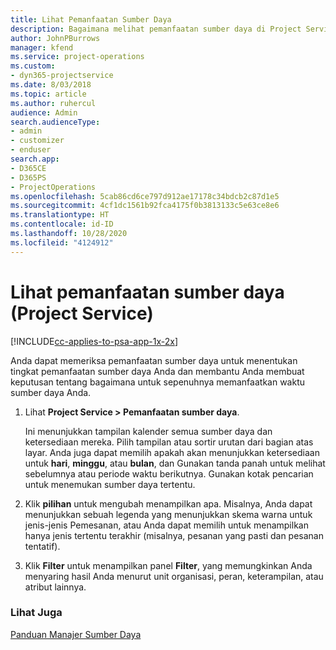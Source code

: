 ```yaml
---
title: Lihat Pemanfaatan Sumber Daya
description: Bagaimana melihat pemanfaatan sumber daya di Project Service
author: JohnPBurrows
manager: kfend
ms.service: project-operations
ms.custom:
- dyn365-projectservice
ms.date: 8/03/2018
ms.topic: article
ms.author: ruhercul
audience: Admin
search.audienceType:
- admin
- customizer
- enduser
search.app:
- D365CE
- D365PS
- ProjectOperations
ms.openlocfilehash: 5cab86cd6ce797d912ae17178c34bdcb2c87d1e5
ms.sourcegitcommit: 4cf1dc1561b92fca4175f0b3813133c5e63ce8e6
ms.translationtype: HT
ms.contentlocale: id-ID
ms.lasthandoff: 10/28/2020
ms.locfileid: "4124912"
---
```

# <a name="view-resource-utilization-project-service"></a>Lihat pemanfaatan sumber daya (Project Service)

[!INCLUDE[cc-applies-to-psa-app-1x-2x](../includes/cc-applies-to-psa-app-1x-2x.md)]

Anda dapat memeriksa pemanfaatan sumber daya untuk menentukan tingkat pemanfaatan sumber daya Anda dan membantu Anda membuat keputusan tentang bagaimana untuk sepenuhnya memanfaatkan waktu sumber daya Anda.  
  
1. Lihat **Project Service > Pemanfaatan sumber daya**. 

     Ini menunjukkan tampilan kalender semua sumber daya dan ketersediaan mereka. Pilih tampilan atau sortir urutan dari bagian atas layar. Anda juga dapat memilih apakah akan menunjukkan ketersediaan untuk **hari**, **minggu**, atau **bulan**, dan Gunakan tanda panah untuk melihat sebelumnya atau periode waktu berikutnya. Gunakan kotak pencarian untuk menemukan sumber daya tertentu.      
  
2. Klik **pilihan** untuk mengubah menampilkan apa. Misalnya, Anda dapat menunjukkan sebuah legenda yang menunjukkan skema warna untuk jenis-jenis Pemesanan, atau Anda dapat memilih untuk menampilkan hanya jenis tertentu terakhir (misalnya, pesanan yang pasti dan pesanan tentatif).  

3. Klik **Filter** untuk menampilkan panel **Filter**, yang memungkinkan Anda menyaring hasil Anda menurut unit organisasi, peran, keterampilan, atau atribut lainnya.  
  
### <a name="see-also"></a>Lihat Juga  
 [Panduan Manajer Sumber Daya](../psa/resource-manager-guide.md)
